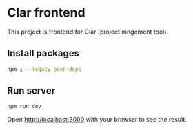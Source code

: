 # Clar frontend

This project is frontend for Clar (project mngement tool).

## Install packages

```bash
npm i --legacy-peer-deps
```

## Run server

```bash
npm run dev
```

Open [http://localhost:3000](http://localhost:3000) with your browser to see the result.
